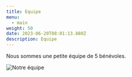 ```yaml
---
title: Equipe
menu:
  - main
weight: 50
date: 2023-06-20T08:01:13.880Z
description: Equipe
---
```

Nous sommes une petite équipe de 5 bénévoles.

![Notre équipe](/img/equipe_800px.jpg "Assis devant : Jean-Luc et Yorrick. Debout derrière : Christophe, Simon et Étienne.")